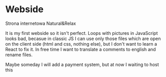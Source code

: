 # Webside
Strona internetowa Natural&amp;Relax


It is my first webside so it isn't perfect. 
Loops with pictures in JavaScript looks bad, becasue in classic JS I can use only those files which are open on the client side (html and css, nothing else), 
but I don't want to learn a React to fix it.
In free time I want to translate a comments to english and rename files.

Maybe someday I will add a payment system, but at now I waiting to host this
